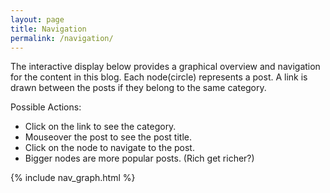 ```yaml
---
layout: page
title: Navigation
permalink: /navigation/
---
```

The interactive display below provides a graphical overview and navigation for the content in this blog. Each node(circle) represents a post.  A link is drawn between the posts if they belong to the same category.

Possible Actions:
* Click on the link to see the category.
* Mouseover the post to see the post title.
* Click on the node to navigate to the post.
* Bigger nodes are more popular posts. (Rich get richer?)


{% include nav_graph.html %}

